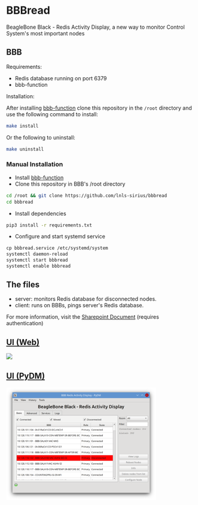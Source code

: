 # BBBread

BeagleBone Black - Redis Activity Display, a new way to monitor Control System's most important nodes

## BBB

Requirements:

* Redis database running on port 6379
* bbb-function

Installation:

After installing [bbb-function](https://github.com/lnls-sirius/bbb-function) clone this repository in the `/root`  directory and use the following command to install:

```bash
make install
```

Or the following to uninstall:
```bash
make uninstall
```

### Manual Installation

* Install [bbb-function](https://github.com/lnls-sirius/bbb-function)
* Clone this repository in BBB's /root directory

```bash
cd /root && git clone https://github.com/lnls-sirius/bbbread
cd bbbread
```

* Install dependencies
```bash
pip3 install -r requirements.txt
```

* Configure and start systemd service
```
cp bbbread.service /etc/systemd/system
systemctl daemon-reload
systemctl start bbbread
systemctl enable bbbread
```

## The files

* server: monitors Redis database for disconnected nodes.
* client: runs on BBBs, pings server's Redis database.

For more information, visit the [Sharepoint Document](https://cnpemcamp.sharepoint.com/sites/iot/SitePages/BBBread.aspx) (requires authentication)

## [UI (Web)](https://github.com/cnpem-iot/bbbread-frontend)

<img src="https://github.com/cnpem-iot/bbbread-frontend/blob/master/readme-data/screencap.png" width="400">

## [UI (PyDM)](https://github.com/lnls-sirius/pydm-opi/tree/master/src/siriushlacon/beaglebones)

<img src="readme-data/main.png" width="400"> 